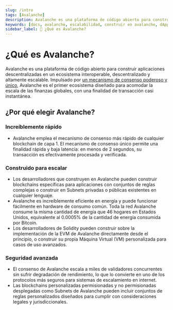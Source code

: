 ```yaml
---
slug: /intro
tags: [Avalanche]
description: Avalanche es una plataforma de código abierto para construir dApps en un ecosistema interoperable, descentralizado y altamente escalable.
keywords: [docs, avalanche, escalabilidad, construir en avalanche, dApps]
sidebar_label: 🔺 ¿Qué es Avalanche?
---
```


# ¿Qué es Avalanche?

Avalanche es una plataforma de código abierto para construir aplicaciones descentralizadas en un ecosistema interoperable, descentralizado y altamente escalable. Impulsado por [un mecanismo de consenso poderoso y único](/learn/avalanche/avalanche-consensus.md), Avalanche es el primer ecosistema diseñado para acomodar la escala de las finanzas globales, con una finalidad de transacción casi instantánea.

## ¿Por qué elegir Avalanche?

### Increíblemente rápido

- Avalanche emplea el mecanismo de consenso más rápido de cualquier blockchain de capa 1. El mecanismo de consenso único permite una finalidad rápida y baja latencia: en menos de 2 segundos, su transacción es efectivamente procesada y verificada.

### Construido para escalar

- Los desarrolladores que construyen en Avalanche pueden construir blockchains específicas para aplicaciones con conjuntos de reglas complejas o construir en Subnets privadas o públicas existentes en cualquier lenguaje.
- Avalanche es increíblemente eficiente en energía y puede funcionar fácilmente en hardware de consumo común. Toda la red Avalanche consume la misma cantidad de energía que 46 hogares en Estados Unidos, equivalente al 0.0005% de la cantidad de energía consumida por Bitcoin.
- Los desarrolladores de Solidity pueden construir sobre la implementación de la EVM de Avalanche directamente desde el principio, o construir su propia Máquina Virtual (VM) personalizada para casos de uso avanzados.

### Seguridad avanzada

- El consenso de Avalanche escala a miles de validadores concurrentes sin sufrir degradación de rendimiento, lo que lo convierte en uno de los protocolos más seguros para sistemas de escalamiento en internet.
- Las blockchains personalizadas permisionadas y no permisionadas desplegadas como Subnets de Avalanche pueden incluir conjuntos de reglas personalizados diseñados para cumplir con consideraciones legales y jurisdiccionales.
